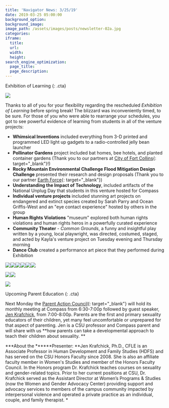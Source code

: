 ```yaml
---
title: 'Navigator News: 3/25/19'
date: 2019-03-25 05:00:00
background_option:
background_image:
image_path: /assets/images/posts/newsletter-02a.jpg
categories:
iframe:
  title:
  url:
  width:
  height:
search_engine_optimization:
  page_title:
  page_description:
---
```


Exhibition of Learning
{: .cta}

![](/assets/images/img-0247.jpg)

Thanks to all of you for your flexibility regarding the rescheduled *Exhibition of Learning* before spring break! The blizzard was inconveniently timed, to be sure. For those of you who were able to rearrange your schedules, you got to see powerful evidence of learning from students in all of the venture projects:

* **Whimsical Inventions** included everything from 3-D printed and programmed LED light up gadgets to a radio-controlled jelly bean launcher
* **Pollinator Gardens** project included bat homes, bee hotels, and planted container gardens (Thank you to our partners at [City of Fort Collins](https://www.fcgov.com/){: target="_blank"}!)
* **Rocky Mountain Environmental Challenge Flood Mitigation Design Challenge** presented their research and design proposals (Thank you to our partner [Earth Force](https://earthforce.org/rmec/){: target="_blank"})
* **Understanding the Impact of Technology**, included artifacts of the National Unplug Day that students in this venture hosted for Compass
* **Individual venture projects** included stunning art projects on endangered and extinct species created by Sarah Parry and Ocean Griffis-West and an "eye contact experience" hosted by others in the group
* **Human Rights Violations** "museum" explored both human rights violations and human rights heros in a powerfully curated experience
* **Community Theater** - *Common Grounds*, a funny and insightful play written by a young, local playwright, was directed, costumed, staged, and acted by Kayla's venture project on Tuesday evening and Thursday morning
* **Dance Club** created a performance art piece that they performed during Exhibition

![](/assets/images/img-0252.jpg)![](/assets/images/img-0235.jpg)![](/assets/images/img-0250.jpg)![](/assets/images/img-0253.jpg)![](/assets/images/img-0255.jpg)![](/assets/images/img-0256.jpg)

![](/assets/images/img-0237.jpg)![](/assets/images/img-0259.jpg)

![](/assets/images/img-0242.jpg)

Upcoming Parent Education
{: .cta}

Next Monday the [Parent Action Council](https://compassfortcollins.org/pac/){: target="_blank"} will hold its monthly meeting at Compass from 6:30-7:00p followed by guest speaker, [Jen Krafchick](https://www.chhs.colostate.edu/bio-page?person=jen-krafchick-2372), from 7:00-8:00p. Parents are the first and primary sexuality educators of their children, yet many feel uncomfortable or unprepared for that aspect of parenting. Jen is a CSU professor and Compass parent and will share with us **how parents can take a developmental approach to teach their children about sexuality. **

***About the \*\*****Presenter: \*\*Jen Krafchick, Ph.D., CFLE is an Associate Professor in Human Development and Family Studies (HDFS) and has served on the CSU Honors Faculty since 2008. She is also an affiliate faculty member in Women's Studies and member of the Honors Faculty Council. In the Honors program Dr. Krafchick teaches courses on sexuality and gender-related topics. Prior to her current positions at CSU, Dr. Krafchick served as the Assistant Director at Women’s Programs & Studies (now the Women and Gender Advocacy Center) providing support and advocacy services to members of the campus community impacted by interpersonal violence and operated a private practice as an individual, couple, and family therapist. *